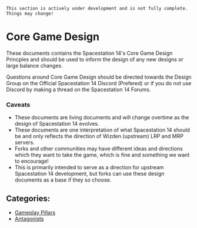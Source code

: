 ```admonish warning "Attention: WIP!"
This section is actively under development and is not fully complete. Things may change!
```

# Core Game Design
These documents contains the Spacestation 14's Core Game Design Princples and should be used to inform the design of any new designs or large balance changes. 

Questions around Core Game Design should be directed towards the Design Group on the Official Spacestation 14 Discord (Prefered) or if you do not use Discord by making a thread on the Spacestation 14 Forums.

### Caveats
- These documents are living documents and will change overtime as the design of Spacestation 14 evolves.
- These documents are one interpretation of what Spacestation 14 should be and only reflects the direction of Wizden (upstream) LRP and MRP servers.
- Forks and other communities may have different ideas and directions which they want to take the game, which is fine and something we want to encourage!
- This is primarily intended to serve as a direction for upstream Spacestation 14 development, but forks can use these design documents as a base if they so choose.

 ## Categories:
 - [Gameplay Pillars](core-design/pillars.md)
 - [Antagonists](core-design/antagonists.md)
